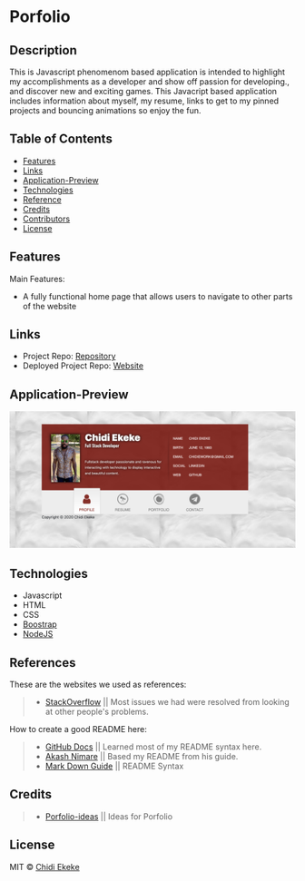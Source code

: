 # Porfolio
## Description
This is Javascript phenomenom based application is intended to highlight my accomplishments as a developer and show off passion for developing., and discover new and exciting games. This Javacript based application includes information about myself, my resume, links to get to my pinned projects and bouncing animations so enjoy the fun.

## Table of Contents

* [Features](#Features)
* [Links](#Links)
* [Application-Preview](#Application-Preview)
* [Technologies](#Technologies)
* [Reference](#Reference)
* [Credits](#Credits)
* [Contributors](#Contributors)
* [License](#License)


## Features 
Main Features:

* A fully functional home page that allows users to navigate to other parts of the website
## Links

* Project Repo: [Repository](https://github.com/chidibangzz/updated-portfolio)
* Deployed Project Repo: [Website](https://chidibangzz.github.io/updated-portfolio/)

## Application-Preview

![Portfolio](portfolio.png)

## Technologies

* Javascript
* HTML
* CSS
* [Boostrap](https://getbootstrap.com/)
* [NodeJS](https://nodejs.dev/)


## References

These are the websites we used as references: 

> - [StackOverflow](https://www.stackoverflow.com/) || Most issues we had were resolved from looking at other people's problems.

How to create a good README here: 
> - [GitHub Docs](https://docs.github.com/en/free-pro-team@latest/github/writing-on-github/basic-writing-and-formatting-syntax) || Learned most of my README syntax here.
> - [Akash Nimare](https://medium.com/@meakaakka/a-beginners-guide-to-writing-a-kickass-readme-7ac01da88ab3) || Based my README from his guide.
> - [Mark Down Guide](https://www.markdownguide.org/cheat-sheet/) || README Syntax

## Credits

> - [Porfolio-ideas](https://www.squarespace.com/websites/create-a-portfolio/?channel=pnb&subchannel=go&campaign=pnb-dr-go-us-en-verticals-bmm&subcampaign=(verticals-portfolio_portfolio_bmm)&utm_source=google&utm_medium=pnb&utm_campaign=pnb-dr-go-us-en-verticals-bmm&utm_term=%2Bportfolio&gclid=CjwKCAjwhMmEBhBwEiwAXwFoEYxoze8JY0TXTi4Yq1W9bgg4DV10wdEpTmQpEm8mUJ0b5iRvK_RWahoCalQQAvD_BwE) || Ideas for Porfolio


## License

MIT © [Chidi Ekeke](https://github.com/chidibangzz)










